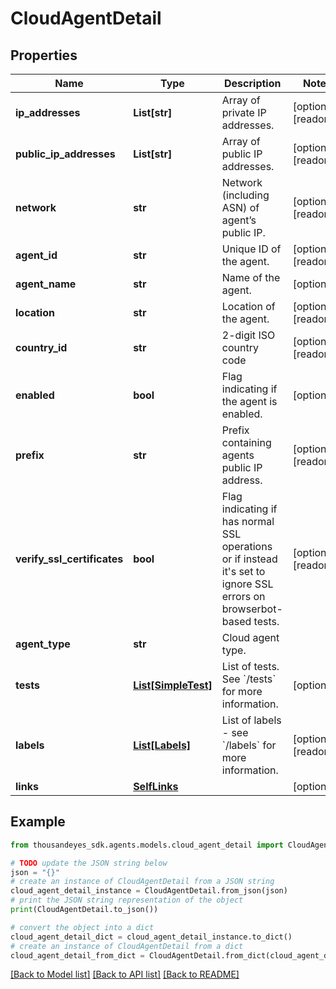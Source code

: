 # CloudAgentDetail


## Properties

Name | Type | Description | Notes
------------ | ------------- | ------------- | -------------
**ip_addresses** | **List[str]** | Array of private IP addresses. | [optional] [readonly] 
**public_ip_addresses** | **List[str]** | Array of public IP addresses. | [optional] [readonly] 
**network** | **str** | Network (including ASN) of agent’s public IP. | [optional] [readonly] 
**agent_id** | **str** | Unique ID of the agent. | [optional] [readonly] 
**agent_name** | **str** | Name of the agent. | [optional] 
**location** | **str** | Location of the agent. | [optional] [readonly] 
**country_id** | **str** | 2-digit ISO country code | [optional] [readonly] 
**enabled** | **bool** | Flag indicating if the agent is enabled. | [optional] 
**prefix** | **str** | Prefix containing agents public IP address. | [optional] [readonly] 
**verify_ssl_certificates** | **bool** | Flag indicating if has normal SSL operations or  if instead it&#39;s set to ignore SSL errors on browserbot-based tests. | [optional] [readonly] 
**agent_type** | **str** | Cloud agent type. | 
**tests** | [**List[SimpleTest]**](SimpleTest.md) | List of tests. See &#x60;/tests&#x60; for more information. | [optional] 
**labels** | [**List[Labels]**](Labels.md) | List of labels - see &#x60;/labels&#x60; for more information. | [optional] [readonly] 
**links** | [**SelfLinks**](SelfLinks.md) |  | [optional] 

## Example

```python
from thousandeyes_sdk.agents.models.cloud_agent_detail import CloudAgentDetail

# TODO update the JSON string below
json = "{}"
# create an instance of CloudAgentDetail from a JSON string
cloud_agent_detail_instance = CloudAgentDetail.from_json(json)
# print the JSON string representation of the object
print(CloudAgentDetail.to_json())

# convert the object into a dict
cloud_agent_detail_dict = cloud_agent_detail_instance.to_dict()
# create an instance of CloudAgentDetail from a dict
cloud_agent_detail_from_dict = CloudAgentDetail.from_dict(cloud_agent_detail_dict)
```
[[Back to Model list]](../README.md#documentation-for-models) [[Back to API list]](../README.md#documentation-for-api-endpoints) [[Back to README]](../README.md)


